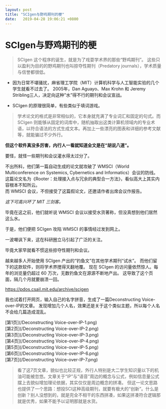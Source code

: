 ```yaml
---
layout: post
title: "SCIgen与野鸡期刊的梗"
date:   2019-04-28 19:06:21 +0800
---
```


# SCIgen与野鸡期刊的梗



>SCIgen 这个程序的诞生，就是为了戏耍学术界的那些“野鸡期刊”。
这些只以盈利为目的的野鸡期刊也叫掠夺性期刊（Predatory journals），学术质量与信誉都很低。



- 因为日常不堪骚扰，麻省理工学院（MIT）计算机科学与人工智能实验的几个学生就看不过去了。
2005年，Dan Aguayo、Max Krohn 和 Jeremy Stribling三人，决定向这种”水”得不行的期刊和会议宣战。

- SCIgen 的原理很简单，有些类似于填词游戏。

>学术论文的格式是非常相似的，它本身就充满了专业词汇和固定的句式。而 SCIgen 则能够从固定的词库中，随机抽取出这类计算机领域内的专业术语，以符合语法的方式生成文本。再加上一些漂亮的图表和详细的参考文献等，就能骗过不少外行。

**但这个软件真没多厉害，内行人一看就知道全文是在“胡说八道”。**

要怪，就怪一些期刊和会议灌水得太过分了。



不出所料，他们第一篇自动生成的论文就攻破了 WMSCI（World Multiconference on Systemics, Cybernetics and Informatics）会议的防线。这篇论文名为《Rooter：处理接入点与冗余的典型合一方法》，看似高大上其实内容根本不知所云。  
而 WMSCI 会议，不但接受了这篇假论文，还邀请作者出席会议作报告。

*这下可高兴坏了 MIT 三剑客。*

毕竟在这之前，他们就听说 WMSCI 会议以接受水货著称，但没真想到他们居然这么水。

于是，他们便把 SCIgen 攻陷 WMSCI 的事情经过发到网上。

一波嘲讽下来，这在科研圈立马引起了广泛的关注。

毕竟大家早就看不惯这些掠夺性期刊和会议。

越来越多人开始使用 SCIgen 产出的“钓鱼文”在其他学术期刊“试水”。
而他们留下的这款软件，则将学术界搅得天翻地覆。
现在 SCIgen 的访问量依然惊人。每年的浏览量仍超过 60 万次，无数钓鱼文在源源不断地产出。
这导致了这个页面，隔几个月就要崩溃一回。


https://pdos.csail.mit.edu/archive/scigen

我也试着打开网页，输入自己的名字拼音，生成了一篇Deconstructing Voice-over-IP的文章。
发现增加几个人名，效果还是关于这个类似主题，所以每个人名不会给几篇造成混乱。



[第1页](/Deconstructing Voice-over-IP-1.png)  
[第2页](/Deconstructing Voice-over-IP-2.png)  
[第3页](/Deconstructing Voice-over-IP-3.png)  
[第4页](/Deconstructing Voice-over-IP-4.png)  
[第5页](/Deconstructing Voice-over-IP-5.png)  
[第6页](/Deconstructing Voice-over-IP-6.png)  
[第7页](/Deconstructing Voice-over-IP-7.png)  

>看了这7页文章，貌似也比较正规，外行人特别是大二学生知识量以下的机油可能被忽悠。文章关于“IP”与“语音”周边的概念与公式，例如信息量公式摆上去貌似增加理论依据，其实仅仅是周边概念的拼凑。
但这一论文思路也提供了一个思路：想投SCI这种高级期刊，就要有极大的“创新”。什么是创新？别人没想到的，就是完全不相干的东西拼凑，如果这拼凑符合逻辑那就是优秀，如果不能予以证明那就是水货。